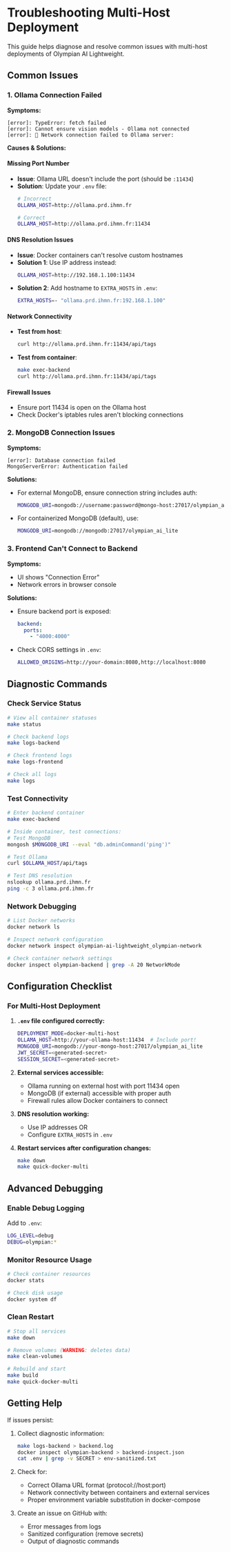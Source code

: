 # Troubleshooting Multi-Host Deployment

This guide helps diagnose and resolve common issues with multi-host deployments of Olympian AI Lightweight.

## Common Issues

### 1. Ollama Connection Failed

**Symptoms:**
```
[error]: TypeError: fetch failed
[error]: Cannot ensure vision models - Ollama not connected
[error]: 🔗 Network connection failed to Ollama server:
```

**Causes & Solutions:**

#### Missing Port Number
- **Issue**: Ollama URL doesn't include the port (should be `:11434`)
- **Solution**: Update your `.env` file:
  ```bash
  # Incorrect
  OLLAMA_HOST=http://ollama.prd.ihmn.fr
  
  # Correct
  OLLAMA_HOST=http://ollama.prd.ihmn.fr:11434
  ```

#### DNS Resolution Issues
- **Issue**: Docker containers can't resolve custom hostnames
- **Solution 1**: Use IP address instead:
  ```bash
  OLLAMA_HOST=http://192.168.1.100:11434
  ```
- **Solution 2**: Add hostname to `EXTRA_HOSTS` in `.env`:
  ```bash
  EXTRA_HOSTS=- "ollama.prd.ihmn.fr:192.168.1.100"
  ```

#### Network Connectivity
- **Test from host**:
  ```bash
  curl http://ollama.prd.ihmn.fr:11434/api/tags
  ```
- **Test from container**:
  ```bash
  make exec-backend
  curl http://ollama.prd.ihmn.fr:11434/api/tags
  ```

#### Firewall Issues
- Ensure port 11434 is open on the Ollama host
- Check Docker's iptables rules aren't blocking connections

### 2. MongoDB Connection Issues

**Symptoms:**
```
[error]: Database connection failed
MongoServerError: Authentication failed
```

**Solutions:**
- For external MongoDB, ensure connection string includes auth:
  ```bash
  MONGODB_URI=mongodb://username:password@mongo-host:27017/olympian_ai_lite?authSource=admin
  ```
- For containerized MongoDB (default), use:
  ```bash
  MONGODB_URI=mongodb://mongodb:27017/olympian_ai_lite
  ```

### 3. Frontend Can't Connect to Backend

**Symptoms:**
- UI shows "Connection Error"
- Network errors in browser console

**Solutions:**
- Ensure backend port is exposed:
  ```yaml
  backend:
    ports:
      - "4000:4000"
  ```
- Check CORS settings in `.env`:
  ```bash
  ALLOWED_ORIGINS=http://your-domain:8080,http://localhost:8080
  ```

## Diagnostic Commands

### Check Service Status
```bash
# View all container statuses
make status

# Check backend logs
make logs-backend

# Check frontend logs
make logs-frontend

# Check all logs
make logs
```

### Test Connectivity
```bash
# Enter backend container
make exec-backend

# Inside container, test connections:
# Test MongoDB
mongosh $MONGODB_URI --eval "db.adminCommand('ping')"

# Test Ollama
curl $OLLAMA_HOST/api/tags

# Test DNS resolution
nslookup ollama.prd.ihmn.fr
ping -c 3 ollama.prd.ihmn.fr
```

### Network Debugging
```bash
# List Docker networks
docker network ls

# Inspect network configuration
docker network inspect olympian-ai-lightweight_olympian-network

# Check container network settings
docker inspect olympian-backend | grep -A 20 NetworkMode
```

## Configuration Checklist

### For Multi-Host Deployment

1. **`.env` file configured correctly:**
   ```bash
   DEPLOYMENT_MODE=docker-multi-host
   OLLAMA_HOST=http://your-ollama-host:11434  # Include port!
   MONGODB_URI=mongodb://your-mongo-host:27017/olympian_ai_lite
   JWT_SECRET=<generated-secret>
   SESSION_SECRET=<generated-secret>
   ```

2. **External services accessible:**
   - Ollama running on external host with port 11434 open
   - MongoDB (if external) accessible with proper auth
   - Firewall rules allow Docker containers to connect

3. **DNS resolution working:**
   - Use IP addresses OR
   - Configure `EXTRA_HOSTS` in `.env`

4. **Restart services after configuration changes:**
   ```bash
   make down
   make quick-docker-multi
   ```

## Advanced Debugging

### Enable Debug Logging
Add to `.env`:
```bash
LOG_LEVEL=debug
DEBUG=olympian:*
```

### Monitor Resource Usage
```bash
# Check container resources
docker stats

# Check disk usage
docker system df
```

### Clean Restart
```bash
# Stop all services
make down

# Remove volumes (WARNING: deletes data)
make clean-volumes

# Rebuild and start
make build
make quick-docker-multi
```

## Getting Help

If issues persist:

1. Collect diagnostic information:
   ```bash
   make logs-backend > backend.log
   docker inspect olympian-backend > backend-inspect.json
   cat .env | grep -v SECRET > env-sanitized.txt
   ```

2. Check for:
   - Correct Ollama URL format (protocol://host:port)
   - Network connectivity between containers and external services
   - Proper environment variable substitution in docker-compose

3. Create an issue on GitHub with:
   - Error messages from logs
   - Sanitized configuration (remove secrets)
   - Output of diagnostic commands
